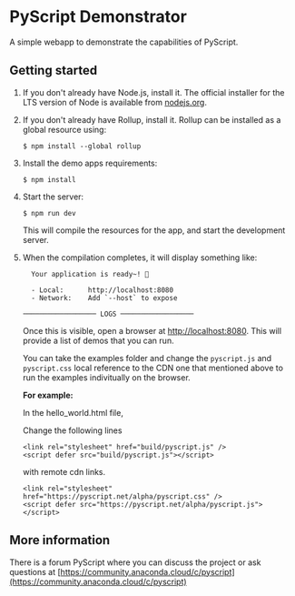 # PyScript Demonstrator

A simple webapp to demonstrate the capabilities of PyScript.

## Getting started

1. If you don't already have Node.js, install it. The official installer for the
   LTS version of Node is available from [nodejs.org](https://nodejs.org/).

2. If you don't already have Rollup, install it. Rollup can be installed as a
   global resource using:

       $ npm install --global rollup

3. Install the demo apps requirements:

       $ npm install

4. Start the server:

       $ npm run dev

   This will compile the resources for the app, and start the development server.

5. When the compilation completes, it will display something like:

         Your application is ready~! 🚀

         - Local:      http://localhost:8080
         - Network:    Add `--host` to expose

       ────────────────── LOGS ──────────────────

   Once this is visible, open a browser at
   [http://localhost:8080](http://localhost:8080). This will provide a list of
   demos that you can run.


   You can take the examples folder and change the `pyscript.js` and `pyscript.css` local reference to the CDN one that mentioned above to run the examples indivitually on the browser.

   **For example:**

   In the hello_world.html file,

   Change the following lines

   ```
   <link rel="stylesheet" href="build/pyscript.js" />
   <script defer src="build/pyscript.js"></script>
   ```

   with remote cdn links.

   ```
   <link rel="stylesheet" href="https://pyscript.net/alpha/pyscript.css" />
   <script defer src="https://pyscript.net/alpha/pyscript.js"></script>
   ```


## More information

There is a forum PyScript where you can discuss the project or ask questions at [https://community.anaconda.cloud/c/pyscript](https://community.anaconda.cloud/c/pyscript)
